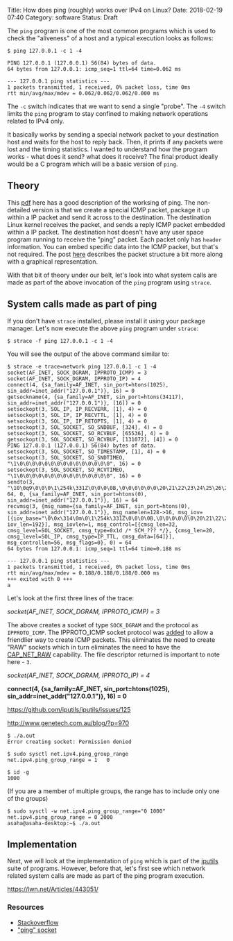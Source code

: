 Title: How does ping (roughly) works over IPv4 on Linux?
Date: 2018-02-19 07:40
Category: software
Status: Draft

The `ping` program is one of the most common programs which is used to check the "aliveness" of a host and
a typical execution looks as follows:

```
$ ping 127.0.0.1 -c 1 -4

PING 127.0.0.1 (127.0.0.1) 56(84) bytes of data.
64 bytes from 127.0.0.1: icmp_seq=1 ttl=64 time=0.062 ms

--- 127.0.0.1 ping statistics ---
1 packets transmitted, 1 received, 0% packet loss, time 0ms
rtt min/avg/max/mdev = 0.062/0.062/0.062/0.000 ms
```

The `-c` switch indicates that we want to send a single "probe". The `-4` switch limits the `ping` program to stay
confined to making network operations related to IPv4 only.

It basically works by sending a special network packet to your destination host and waits for the host to 
reply back. Then, it prints if any packets were lost and the timing statistics. I wanted to understand 
how the program works - what does it send? what does it receive? The final product ideally would be a 
C program which will be a basic version of `ping`.

## Theory

This [pdf](http://www.galaxyvisions.com/pdf/white-papers/How_does_Ping_Work_Style_1_GV.pdf) here has a good description
of the worksing of ping. The non-detailed version is that we create a special ICMP packet, package it up within a IP 
packet and send it across to the destination. The destination Linux kernel receives the packet, and sends a reply
ICMP packet embedded within a IP packet. The destination host doesn't have any user space program running to receive
the "ping" packet. Each packet only has `header` information. You can embed specific data into the ICMP packet, but
that's not required. The post [here](http://www.genetech.com.au/blog/?p=970) describes the packet structure a bit 
more along with a graphical representation.

With that bit of theory under our belt, let's look into what system calls are made as part of the above invocation
of the `ping` program using `strace`.

## System calls made as part of ping

If you don't have `strace` installed, please install it using your package manager. Let's now execute the above `ping` program under `strace`:

```
$ strace -f ping 127.0.0.1 -c 1 -4
```

You will see the output of the above command similar to:

```
$ strace -e trace=network ping 127.0.0.1 -c 1 -4
socket(AF_INET, SOCK_DGRAM, IPPROTO_ICMP) = 3
socket(AF_INET, SOCK_DGRAM, IPPROTO_IP) = 4
connect(4, {sa_family=AF_INET, sin_port=htons(1025), sin_addr=inet_addr("127.0.0.1")}, 16) = 0
getsockname(4, {sa_family=AF_INET, sin_port=htons(34117), sin_addr=inet_addr("127.0.0.1")}, [16]) = 0
setsockopt(3, SOL_IP, IP_RECVERR, [1], 4) = 0
setsockopt(3, SOL_IP, IP_RECVTTL, [1], 4) = 0
setsockopt(3, SOL_IP, IP_RETOPTS, [1], 4) = 0
setsockopt(3, SOL_SOCKET, SO_SNDBUF, [324], 4) = 0
setsockopt(3, SOL_SOCKET, SO_RCVBUF, [65536], 4) = 0
getsockopt(3, SOL_SOCKET, SO_RCVBUF, [131072], [4]) = 0
PING 127.0.0.1 (127.0.0.1) 56(84) bytes of data.
setsockopt(3, SOL_SOCKET, SO_TIMESTAMP, [1], 4) = 0
setsockopt(3, SOL_SOCKET, SO_SNDTIMEO, "\1\0\0\0\0\0\0\0\0\0\0\0\0\0\0\0", 16) = 0
setsockopt(3, SOL_SOCKET, SO_RCVTIMEO, "\1\0\0\0\0\0\0\0\0\0\0\0\0\0\0\0", 16) = 0
sendto(3, "\10\0q9\0\0\0\1\254k\331Z\0\0\0\0B,\0\0\0\0\0\0\20\21\22\23\24\25\26\27"..., 64, 0, {sa_family=AF_INET, sin_port=htons(0), sin_addr=inet_addr("127.0.0.1")}, 16) = 64
recvmsg(3, {msg_name={sa_family=AF_INET, sin_port=htons(0), sin_addr=inet_addr("127.0.0.1")}, msg_namelen=128->16, msg_iov=[{iov_base="\0\0x\314\0m\0\1\254k\331Z\0\0\0\0B,\0\0\0\0\0\0\20\21\22\23\24\25\26\27"..., iov_len=192}], msg_iovlen=1, msg_control=[{cmsg_len=32, cmsg_level=SOL_SOCKET, cmsg_type=0x1d /* SCM_??? */}, {cmsg_len=20, cmsg_level=SOL_IP, cmsg_type=IP_TTL, cmsg_data=[64]}], msg_controllen=56, msg_flags=0}, 0) = 64
64 bytes from 127.0.0.1: icmp_seq=1 ttl=64 time=0.188 ms

--- 127.0.0.1 ping statistics ---
1 packets transmitted, 1 received, 0% packet loss, time 0ms
rtt min/avg/max/mdev = 0.188/0.188/0.188/0.000 ms
+++ exited with 0 +++
a
```

Let's look at the first three lines of the trace:

_socket(AF_INET, SOCK_DGRAM, IPPROTO_ICMP) = 3_

The above creates a socket of type `SOCK_DGRAM` and the protocol as `IPPROTO_ICMP`. The IPPROTO_ICMP socket
protocol was [added](https://lwn.net/Articles/443051/) to allow a friendlier way to create ICMP packets. This
eliminates the need to create "RAW" sockets which in turn eliminates the need to have the 
[CAP_NET_RAW](http://man7.org/linux/man-pages/man7/capabilities.7.html) capability. The file descriptor
returned is important to note here - `3`.

_socket(AF_INET, SOCK_DGRAM, IPPROTO_IP) = 4_

**connect(4, {sa_family=AF_INET, sin_port=htons(1025), sin_addr=inet_addr("127.0.0.1")}, 16) = 0**



https://github.com/iputils/iputils/issues/125


http://www.genetech.com.au/blog/?p=970


```
$ ./a.out
Error creating socket: Permission denied
```

```
$ sudo sysctl net.ipv4.ping_group_range
net.ipv4.ping_group_range = 1   0
```

```
$ id -g
1000
```

(If you are a member of multiple groups, the range has to include only one of the groups)

```
$ sudo sysctl -w net.ipv4.ping_group_range="0 1000"
net.ipv4.ping_group_range = 0 2000
asaha@asaha-desktop:~$ ./a.out
```

## Implementation

Next, we will look at the implementation of `ping` which is part of the [iputils](https://github.com/iputils/iputils) suite
of programs. However, before that, let's first see which network related system calls are made as part of the ping program
execution. 

https://lwn.net/Articles/443051/

### Resources

- [Stackoverflow](https://stackoverflow.com/questions/8290046/icmp-sockets-linux)
- ["ping" socket](https://lwn.net/Articles/443051/)
